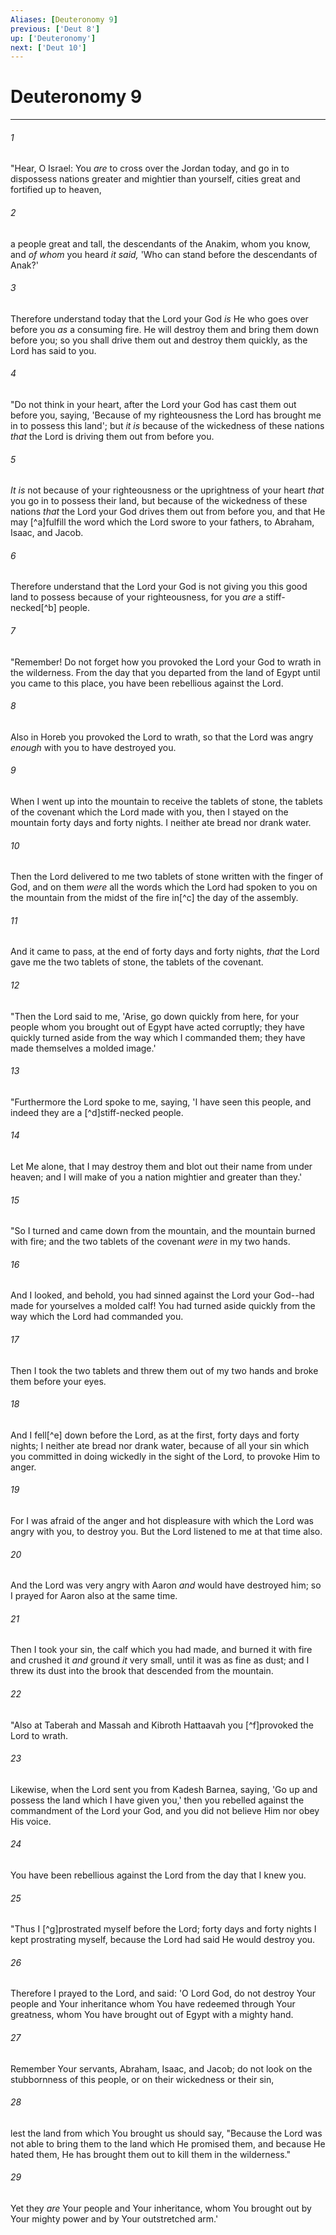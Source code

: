 ```yaml
---
Aliases: [Deuteronomy 9]
previous: ['Deut 8']
up: ['Deuteronomy']
next: ['Deut 10']
---
```

# Deuteronomy 9

***


###### 1 
"Hear, O Israel: You _are_ to cross over the Jordan today, and go in to dispossess nations greater and mightier than yourself, cities great and fortified up to heaven, 

###### 2 
a people great and tall, the descendants of the Anakim, whom you know, and _of whom_ you heard _it said,_ 'Who can stand before the descendants of Anak?' 

###### 3 
Therefore understand today that the Lord your God _is_ He who goes over before you _as_ a consuming fire. He will destroy them and bring them down before you; so you shall drive them out and destroy them quickly, as the Lord has said to you. 

###### 4 
"Do not think in your heart, after the Lord your God has cast them out before you, saying, 'Because of my righteousness the Lord has brought me in to possess this land'; but _it is_ because of the wickedness of these nations _that_ the Lord is driving them out from before you. 

###### 5 
_It is_ not because of your righteousness or the uprightness of your heart _that_ you go in to possess their land, but because of the wickedness of these nations _that_ the Lord your God drives them out from before you, and that He may [^a]fulfill the word which the Lord swore to your fathers, to Abraham, Isaac, and Jacob. 

###### 6 
Therefore understand that the Lord your God is not giving you this good land to possess because of your righteousness, for you _are_ a stiff-necked[^b] people. 

###### 7 
"Remember! Do not forget how you provoked the Lord your God to wrath in the wilderness. From the day that you departed from the land of Egypt until you came to this place, you have been rebellious against the Lord. 

###### 8 
Also in Horeb you provoked the Lord to wrath, so that the Lord was angry _enough_ with you to have destroyed you. 

###### 9 
When I went up into the mountain to receive the tablets of stone, the tablets of the covenant which the Lord made with you, then I stayed on the mountain forty days and forty nights. I neither ate bread nor drank water. 

###### 10 
Then the Lord delivered to me two tablets of stone written with the finger of God, and on them _were_ all the words which the Lord had spoken to you on the mountain from the midst of the fire in[^c] the day of the assembly. 

###### 11 
And it came to pass, at the end of forty days and forty nights, _that_ the Lord gave me the two tablets of stone, the tablets of the covenant. 

###### 12 
"Then the Lord said to me, 'Arise, go down quickly from here, for your people whom you brought out of Egypt have acted corruptly; they have quickly turned aside from the way which I commanded them; they have made themselves a molded image.' 

###### 13 
"Furthermore the Lord spoke to me, saying, 'I have seen this people, and indeed they are a [^d]stiff-necked people. 

###### 14 
Let Me alone, that I may destroy them and blot out their name from under heaven; and I will make of you a nation mightier and greater than they.' 

###### 15 
"So I turned and came down from the mountain, and the mountain burned with fire; and the two tablets of the covenant _were_ in my two hands. 

###### 16 
And I looked, and behold, you had sinned against the Lord your God--had made for yourselves a molded calf! You had turned aside quickly from the way which the Lord had commanded you. 

###### 17 
Then I took the two tablets and threw them out of my two hands and broke them before your eyes. 

###### 18 
And I fell[^e] down before the Lord, as at the first, forty days and forty nights; I neither ate bread nor drank water, because of all your sin which you committed in doing wickedly in the sight of the Lord, to provoke Him to anger. 

###### 19 
For I was afraid of the anger and hot displeasure with which the Lord was angry with you, to destroy you. But the Lord listened to me at that time also. 

###### 20 
And the Lord was very angry with Aaron _and_ would have destroyed him; so I prayed for Aaron also at the same time. 

###### 21 
Then I took your sin, the calf which you had made, and burned it with fire and crushed it _and_ ground _it_ very small, until it was as fine as dust; and I threw its dust into the brook that descended from the mountain. 

###### 22 
"Also at Taberah and Massah and Kibroth Hattaavah you [^f]provoked the Lord to wrath. 

###### 23 
Likewise, when the Lord sent you from Kadesh Barnea, saying, 'Go up and possess the land which I have given you,' then you rebelled against the commandment of the Lord your God, and you did not believe Him nor obey His voice. 

###### 24 
You have been rebellious against the Lord from the day that I knew you. 

###### 25 
"Thus I [^g]prostrated myself before the Lord; forty days and forty nights I kept prostrating myself, because the Lord had said He would destroy you. 

###### 26 
Therefore I prayed to the Lord, and said: 'O Lord God, do not destroy Your people and Your inheritance whom You have redeemed through Your greatness, whom You have brought out of Egypt with a mighty hand. 

###### 27 
Remember Your servants, Abraham, Isaac, and Jacob; do not look on the stubbornness of this people, or on their wickedness or their sin, 

###### 28 
lest the land from which You brought us should say, "Because the Lord was not able to bring them to the land which He promised them, and because He hated them, He has brought them out to kill them in the wilderness." 

###### 29 
Yet they _are_ Your people and Your inheritance, whom You brought out by Your mighty power and by Your outstretched arm.'
